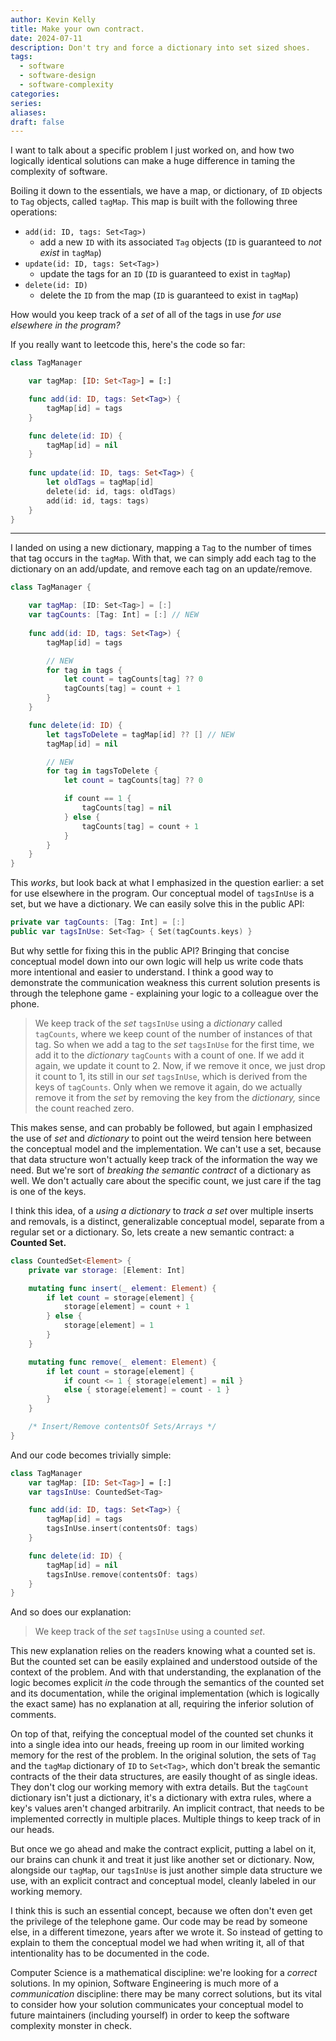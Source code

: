 ```yaml
---
author: Kevin Kelly
title: Make your own contract.
date: 2024-07-11
description: Don't try and force a dictionary into set sized shoes.
tags:
  - software
  - software-design
  - software-complexity
categories: 
series: 
aliases: 
draft: false
---
```


I want to talk about a specific problem I just worked on, and how two logically identical solutions can make a huge difference in taming the complexity of software. 

Boiling it down to the essentials, we have a map, or dictionary, of `ID` objects to `Tag` objects, called `tagMap`. This map is built with the following three operations:
- `add(id: ID, tags: Set<Tag>)` 
	- add a new `ID` with its associated `Tag` objects  (`ID` is guaranteed to *not exist* in `tagMap`)
- `update(id: ID, tags: Set<Tag>)`
	- update the tags for an `ID` (`ID` is guaranteed to exist in `tagMap`)
- `delete(id: ID)`
	- delete the `ID` from the map (`ID` is guaranteed to exist in `tagMap`)

How would you keep track of a *set* of all of the tags in use *for use elsewhere in the program?*

If you really want to leetcode this, here's the code so far:

``` swift
class TagManager

	var tagMap: [ID: Set<Tag>] = [:]

	func add(id: ID, tags: Set<Tag>) {
		tagMap[id] = tags
	}

	func delete(id: ID) {
		tagMap[id] = nil
	}
	
	func update(id: ID, tags: Set<Tag>) {
		let oldTags = tagMap[id]
		delete(id: id, tags: oldTags)
		add(id: id, tags: tags)
	}
}
```

---

I landed on using a new dictionary, mapping a `Tag` to the number of times that tag occurs in the `tagMap`. With that, we can simply add each tag to the dictionary on an add/update, and remove each tag on an update/remove. 

``` swift
class TagManager {

	var tagMap: [ID: Set<Tag>] = [:]
	var tagCounts: [Tag: Int] = [:] // NEW
					
	func add(id: ID, tags: Set<Tag>) {
		tagMap[id] = tags

		// NEW
		for tag in tags {
			let count = tagCounts[tag] ?? 0 
			tagCounts[tag] = count + 1
		}
	}

	func delete(id: ID) {
		let tagsToDelete = tagMap[id] ?? [] // NEW
		tagMap[id] = nil

		// NEW
		for tag in tagsToDelete {
			let count = tagCounts[tag] ?? 0 

			if count == 1 { 
				tagCounts[tag] = nil
			} else {
				tagCounts[tag] = count + 1
			}
		}
	}
}
```

This *works*, but look back at what I emphasized in the question earlier: a set for use elsewhere in the program. Our conceptual model of `tagsInUse` is a set, but we have a dictionary. We can easily solve this in the public API:

``` swift
private	var tagCounts: [Tag: Int] = [:]
public var tagsInUse: Set<Tag> { Set(tagCounts.keys) }
```

But why settle for fixing this in the public API? Bringing that concise conceptual model down into our own logic will help us write code thats more intentional and easier to understand. I think a good way to demonstrate the communication weakness this current solution presents is through the telephone game - explaining your logic to a colleague over the phone.

> We keep track of the *set* `tagsInUse` using a *dictionary* called `tagCounts`, where we keep count of the number of instances of that tag. So when we add a tag to the *set* `tagsInUse` for the first time, we add it to the *dictionary* `tagCounts` with a count of one. If we add it again, we update it count to 2. Now, if we remove it once, we just drop it count to 1, its still in our *set* `tagsInUse`, which is derived from the keys of `tagCounts`. Only when we remove it again, do we actually remove it from the *set* by removing the key from the *dictionary,* since the count reached zero.

This makes sense, and can probably be followed, but again I emphasized the use of *set* and *dictionary* to point out the weird tension here between the conceptual model and the implementation. We can't use a set, because that data structure won't actually keep track of the information the way we need. But we're sort of *breaking the semantic contract* of a dictionary as well. We don't actually care about the specific count, we just care if the tag is one of the keys. 

I think this idea, of a *using a dictionary* to *track a set* over multiple inserts and removals, is a distinct, generalizable conceptual model, separate from a regular set or a dictionary. So, lets create a new semantic contract: a **Counted Set.** 

``` swift
class CountedSet<Element> {
	private var storage: [Element: Int]

	mutating func insert(_ element: Element) {
        if let count = storage[element] {
            storage[element] = count + 1
        } else {
            storage[element] = 1
        }
    }

	mutating func remove(_ element: Element) {
        if let count = storage[element] {
            if count <= 1 { storage[element] = nil }
            else { storage[element] = count - 1 }
        }
    }

	/* Insert/Remove contentsOf Sets/Arrays */
}
```

And our code becomes trivially simple:

``` swift
class TagManager
	var tagMap: [ID: Set<Tag>] = [:]
	var tagsInUse: CountedSet<Tag> 

	func add(id: ID, tags: Set<Tag>) {
		tagMap[id] = tags
		tagsInUse.insert(contentsOf: tags)
	}

	func delete(id: ID) {
		tagMap[id] = nil
		tagsInUse.remove(contentsOf: tags)
	}
}
```

And so does our explanation:

> We keep track of the *set* `tagsInUse` using a counted *set*.

This new explanation relies on the readers knowing what a counted set is. But the counted set can be easily explained and understood outside of the context of the problem. And with that understanding, the explanation of the logic becomes explicit *in* the code through the semantics of the counted set and its documentation, while the original implementation (which is logically the exact same) has no explanation at all, requiring the inferior solution of comments.

On top of that, reifying the conceptual model of the counted set chunks it into a single idea into our heads, freeing up room in our limited working memory for the rest of the problem. In the original solution, the sets of `Tag` and the `tagMap` dictionary of `ID` to `Set<Tag>`, which don't break the semantic contracts of the their data structures, are easily thought of as single ideas. They don't clog our working memory with extra details. But the `tagCount` dictionary isn't just a dictionary, it's a dictionary with extra rules, where a key's values aren't changed arbitrarily. An implicit contract, that needs to be implemented correctly in multiple places. Multiple things to keep track of in our heads.

But once we go ahead and make the contract explicit, putting a label on it, our brains can chunk it and treat it just like another set or dictionary. Now, alongside our `tagMap`, our `tagsInUse` is just another simple data structure we use, with an explicit contract and conceptual model, cleanly labeled in our working memory. 

I think this is such an essential concept, because we often don't even get the privilege of the telephone game. Our code may be read by someone else, in a different timezone, years after we wrote it. So instead of getting to explain to them the conceptual model we had when writing it, all of that intentionality has to be documented in the code. 

Computer Science is a mathematical discipline: we're looking for a *correct* solutions. In my opinion, Software Engineering is much more of a *communication* discipline: there may be many correct solutions, but its vital to consider how your solution communicates your conceptual model to future maintainers (including yourself) in order to keep the software complexity monster in check.